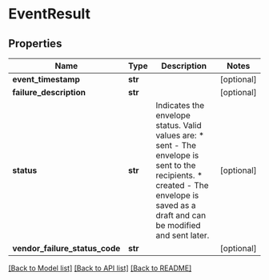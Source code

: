 # EventResult

## Properties
Name | Type | Description | Notes
------------ | ------------- | ------------- | -------------
**event_timestamp** | **str** |  | [optional] 
**failure_description** | **str** |  | [optional] 
**status** | **str** | Indicates the envelope status. Valid values are:  * sent - The envelope is sent to the recipients.  * created - The envelope is saved as a draft and can be modified and sent later. | [optional] 
**vendor_failure_status_code** | **str** |  | [optional] 

[[Back to Model list]](../README.md#documentation-for-models) [[Back to API list]](../README.md#documentation-for-api-endpoints) [[Back to README]](../README.md)


